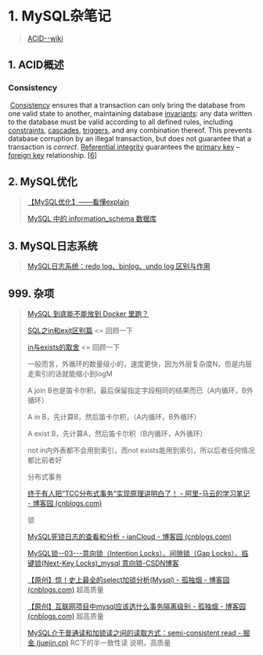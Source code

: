 # 1. MySQL杂笔记

> [ACID--wiki](https://en.wikipedia.org/wiki/ACID)

## 1. ACID概述

### Consistency

​	[Consistency](https://en.wikipedia.org/wiki/Consistency_(database_systems)) ensures that a transaction can only bring the database from one valid state to another, maintaining database [invariants](https://en.wikipedia.org/wiki/Invariant_(computer_science)): any data written to the database must be valid according to all defined rules, including [constraints](https://en.wikipedia.org/wiki/Integrity_constraints), [cascades](https://en.wikipedia.org/wiki/Cascading_rollback), [triggers](https://en.wikipedia.org/wiki/Database_trigger), and any combination thereof. This prevents database corruption by an illegal transaction, but does not guarantee that a transaction is *correct*. [Referential integrity](https://en.wikipedia.org/wiki/Referential_integrity) guarantees the [primary key](https://en.wikipedia.org/wiki/Unique_key) – [foreign key](https://en.wikipedia.org/wiki/Foreign_key) relationship. [[6\]](https://en.wikipedia.org/wiki/ACID#cite_note-Date2012-6)

## 2. MySQL优化

> [【MySQL优化】——看懂explain](https://blog.csdn.net/jiadajing267/article/details/81269067)
>
> [MySQL 中的 information_schema 数据库](https://blog.csdn.net/kikajack/article/details/80065753)

## 3. MySQL日志系统

> [MySQL日志系统：redo log、binlog、undo log 区别与作用](https://blog.csdn.net/u010002184/article/details/88526708)

## 999. 杂项

> [MySQL 到底能不能放到 Docker 里跑？](https://zhuanlan.zhihu.com/p/47172593)
>
> 
>
> [SQL之in和exit区别篇](https://blog.csdn.net/qq_36561697/article/details/80713824)	<=	回顾一下
>
> [in与exists的取舍](https://blog.csdn.net/dreamwbt/article/details/53363497)	<=	回顾一下
>
> 一般而言，外循环的数量级小的，速度更快，因为外层复杂度N，但是内层走索引的话就能缩小到logM
>
> A join B也是笛卡尔积，最后保留指定字段相同的结果而已（A内循环，B外循环）
>
> A in B，先计算B，然后笛卡尔积，（A内循环，B外循环）
>
> A exist B，先计算A，然后笛卡尔积（B内循环，A外循环）
>
> not in内外表都不会用到索引，而not exists能用到索引，所以后者任何情况都比前者好
>
> 
>
> 分布式事务
>
> [终于有人把“TCC分布式事务”实现原理讲明白了！ - 阿里-马云的学习笔记 - 博客园 (cnblogs.com)](https://www.cnblogs.com/alimayun/p/12057142.html)
>
> 
>
> 锁
>
> [MySQL死锁日志的查看和分析 - ianCloud - 博客园 (cnblogs.com)](https://www.cnblogs.com/iancloud/p/18021606)
>
> [MySQL锁--03---意向锁（Intention Locks）、间隙锁（Gap Locks）、临键锁(Next-Key Locks)_mysql 意向锁-CSDN博客](https://blog.csdn.net/weixin_48052161/article/details/121985667)
>
> [【原创】惊！史上最全的select加锁分析(Mysql) - 孤独烟 - 博客园 (cnblogs.com)](https://www.cnblogs.com/rjzheng/p/9950951.html) 超高质量
>
> [【原创】互联网项目中mysql应该选什么事务隔离级别 - 孤独烟 - 博客园 (cnblogs.com)](https://www.cnblogs.com/rjzheng/p/10510174.html) 超高质量
>
> [MySQL介于普通读和加锁读之间的读取方式：semi-consistent read - 掘金 (juejin.cn)](https://juejin.cn/post/6844904022499917838) RC下的半一致性读 说明，高质量

